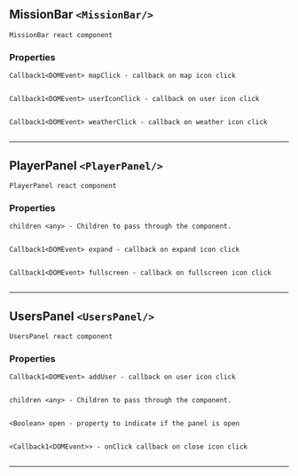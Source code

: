 ## MissionBar `<MissionBar/>`

```
MissionBar react component 
```

### Properties
```
Callback1<DOMEvent> mapClick - callback on map icon click   
                 

Callback1<DOMEvent> userIconClick - callback on user icon click   
                 

Callback1<DOMEvent> weatherClick - callback on weather icon click   
                 
```


------------------------------------------------------------------

## PlayerPanel `<PlayerPanel/>`

```
PlayerPanel react component 
```

### Properties
```
children <any> - Children to pass through the component.   
                 

Callback1<DOMEvent> expand - callback on expand icon click   
                 

Callback1<DOMEvent> fullscreen - callback on fullscreen icon click   
                 
```


------------------------------------------------------------------

## UsersPanel `<UsersPanel/>`

```
UsersPanel react component 
```

### Properties
```
Callback1<DOMEvent> addUser - callback on user icon click   
                 

children <any> - Children to pass through the component.   
                 

<Boolean> open - property to indicate if the panel is open   
                 

<Callback1<DOMEvent>> - onClick callback on close icon click   
                 
```


------------------------------------------------------------------


